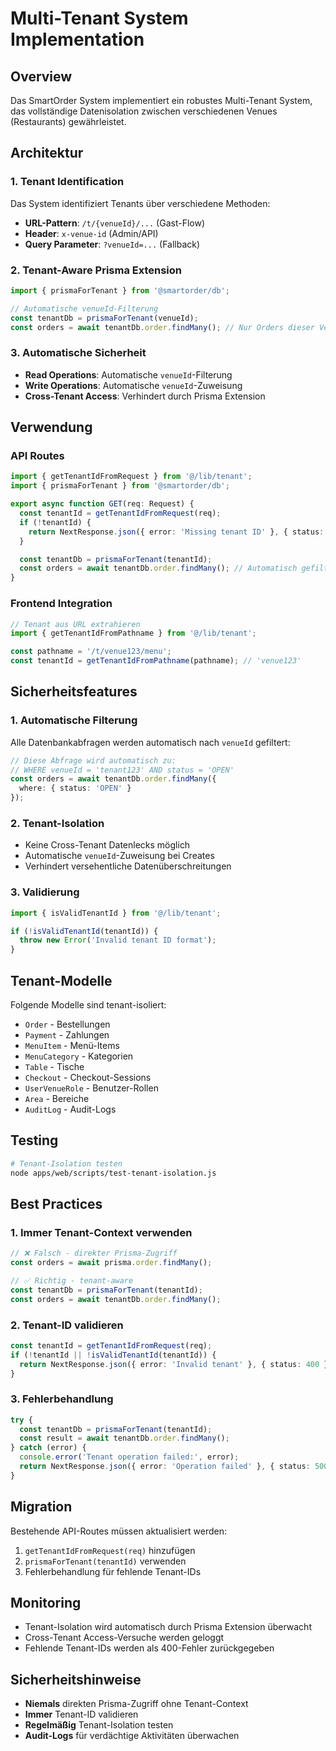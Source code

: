 # Multi-Tenant System Implementation

## Overview

Das SmartOrder System implementiert ein robustes Multi-Tenant System, das vollständige Datenisolation zwischen verschiedenen Venues (Restaurants) gewährleistet.

## Architektur

### 1. Tenant Identification

Das System identifiziert Tenants über verschiedene Methoden:

- **URL-Pattern**: `/t/{venueId}/...` (Gast-Flow)
- **Header**: `x-venue-id` (Admin/API)
- **Query Parameter**: `?venueId=...` (Fallback)

### 2. Tenant-Aware Prisma Extension

```typescript
import { prismaForTenant } from '@smartorder/db';

// Automatische venueId-Filterung
const tenantDb = prismaForTenant(venueId);
const orders = await tenantDb.order.findMany(); // Nur Orders dieser Venue
```

### 3. Automatische Sicherheit

- **Read Operations**: Automatische `venueId`-Filterung
- **Write Operations**: Automatische `venueId`-Zuweisung
- **Cross-Tenant Access**: Verhindert durch Prisma Extension

## Verwendung

### API Routes

```typescript
import { getTenantIdFromRequest } from '@/lib/tenant';
import { prismaForTenant } from '@smartorder/db';

export async function GET(req: Request) {
  const tenantId = getTenantIdFromRequest(req);
  if (!tenantId) {
    return NextResponse.json({ error: 'Missing tenant ID' }, { status: 400 });
  }

  const tenantDb = prismaForTenant(tenantId);
  const orders = await tenantDb.order.findMany(); // Automatisch gefiltert
}
```

### Frontend Integration

```typescript
// Tenant aus URL extrahieren
import { getTenantIdFromPathname } from '@/lib/tenant';

const pathname = '/t/venue123/menu';
const tenantId = getTenantIdFromPathname(pathname); // 'venue123'
```

## Sicherheitsfeatures

### 1. Automatische Filterung

Alle Datenbankabfragen werden automatisch nach `venueId` gefiltert:

```typescript
// Diese Abfrage wird automatisch zu:
// WHERE venueId = 'tenant123' AND status = 'OPEN'
const orders = await tenantDb.order.findMany({
  where: { status: 'OPEN' }
});
```

### 2. Tenant-Isolation

- Keine Cross-Tenant Datenlecks möglich
- Automatische `venueId`-Zuweisung bei Creates
- Verhindert versehentliche Datenüberschreitungen

### 3. Validierung

```typescript
import { isValidTenantId } from '@/lib/tenant';

if (!isValidTenantId(tenantId)) {
  throw new Error('Invalid tenant ID format');
}
```

## Tenant-Modelle

Folgende Modelle sind tenant-isoliert:

- `Order` - Bestellungen
- `Payment` - Zahlungen  
- `MenuItem` - Menü-Items
- `MenuCategory` - Kategorien
- `Table` - Tische
- `Checkout` - Checkout-Sessions
- `UserVenueRole` - Benutzer-Rollen
- `Area` - Bereiche
- `AuditLog` - Audit-Logs

## Testing

```bash
# Tenant-Isolation testen
node apps/web/scripts/test-tenant-isolation.js
```

## Best Practices

### 1. Immer Tenant-Context verwenden

```typescript
// ❌ Falsch - direkter Prisma-Zugriff
const orders = await prisma.order.findMany();

// ✅ Richtig - tenant-aware
const tenantDb = prismaForTenant(tenantId);
const orders = await tenantDb.order.findMany();
```

### 2. Tenant-ID validieren

```typescript
const tenantId = getTenantIdFromRequest(req);
if (!tenantId || !isValidTenantId(tenantId)) {
  return NextResponse.json({ error: 'Invalid tenant' }, { status: 400 });
}
```

### 3. Fehlerbehandlung

```typescript
try {
  const tenantDb = prismaForTenant(tenantId);
  const result = await tenantDb.order.findMany();
} catch (error) {
  console.error('Tenant operation failed:', error);
  return NextResponse.json({ error: 'Operation failed' }, { status: 500 });
}
```

## Migration

Bestehende API-Routes müssen aktualisiert werden:

1. `getTenantIdFromRequest(req)` hinzufügen
2. `prismaForTenant(tenantId)` verwenden
3. Fehlerbehandlung für fehlende Tenant-IDs

## Monitoring

- Tenant-Isolation wird automatisch durch Prisma Extension überwacht
- Cross-Tenant Access-Versuche werden geloggt
- Fehlende Tenant-IDs werden als 400-Fehler zurückgegeben

## Sicherheitshinweise

- **Niemals** direkten Prisma-Zugriff ohne Tenant-Context
- **Immer** Tenant-ID validieren
- **Regelmäßig** Tenant-Isolation testen
- **Audit-Logs** für verdächtige Aktivitäten überwachen

